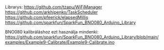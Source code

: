 Librarys:
https://github.com/tzapu/WiFiManager
https://github.com/arkhipenko/TaskScheduler
https://github.com/pfeerick/elapsedMillis
https://github.com/sparkfun/SparkFun_BNO080_Arduino_Library


BNO080 kalibráláshoz ezt használja mindenki: https://github.com/sparkfun/SparkFun_BNO080_Arduino_Library/blob/main/examples/Example9-Calibrate/Example9-Calibrate.ino
